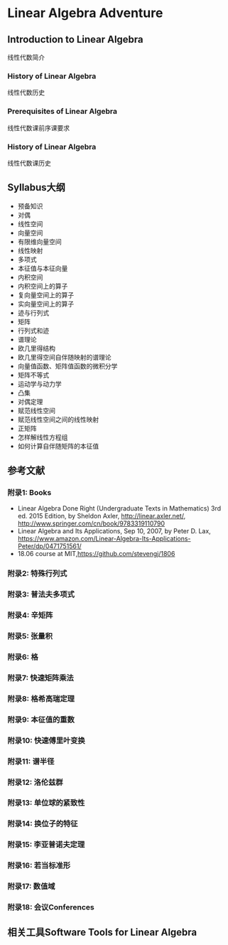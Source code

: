 # Linear Algebra Adventure
<TBC>

## Introduction to Linear Algebra
线性代数简介
<TBC>

### History of Linear Algebra
线性代数历史
<TBC>

### Prerequisites of Linear Algebra
线性代数课前序课要求
<TBC>

### History of Linear Algebra
线性代数课历史
<TBC>

## Syllabus大纲

+ 预备知识
+ 对偶
+ 线性空间
+ 向量空间
+ 有限维向量空间
+ 线性映射
+ 多项式
+ 本征值与本征向量
+ 内积空间
+ 内积空间上的算子
+ 复向量空间上的算子
+ 实向量空间上的算子
+ 迹与行列式
+ 矩阵
+ 行列式和迹
+ 谱理论
+ 欧几里得结构
+ 欧几里得空间自伴随映射的谱理论
+ 向量值函数、矩阵值函数的微积分学
+ 矩阵不等式
+ 运动学与动力学
+ 凸集
+ 对偶定理
+ 赋范线性空间
+ 赋范线性空间之间的线性映射
+ 正矩阵
+ 怎样解线性方程组
+ 如何计算自伴随矩阵的本征值

## 参考文献

### 附录1: Books

+ Linear Algebra Done Right (Undergraduate Texts in Mathematics) 3rd ed. 2015 Edition, by Sheldon Axler, http://linear.axler.net/, http://www.springer.com/cn/book/9783319110790
+ Linear Algebra and Its Applications, Sep 10, 2007, by Peter D. Lax, https://www.amazon.com/Linear-Algebra-Its-Applications-Peter/dp/0471751561/
+ 18.06 course at MIT,https://github.com/stevengj/1806


### 附录2: 特殊行列式

### 附录3: 普法夫多项式

### 附录4: 辛矩阵

### 附录5: 张量积

### 附录6: 格

### 附录7: 快速矩阵乘法

### 附录8: 格希高瑞定理

### 附录9: 本征值的重数

### 附录10: 快速傅里叶变换

### 附录11: 谱半径

### 附录12: 洛伦兹群

### 附录13: 单位球的紧致性

### 附录14: 换位子的特征

### 附录15: 李亚普诺夫定理

### 附录16: 若当标准形

### 附录17: 数值域

### 附录18: 会议Conferences
<TBC>

## 相关工具Software Tools for Linear Algebra
<TBC>

